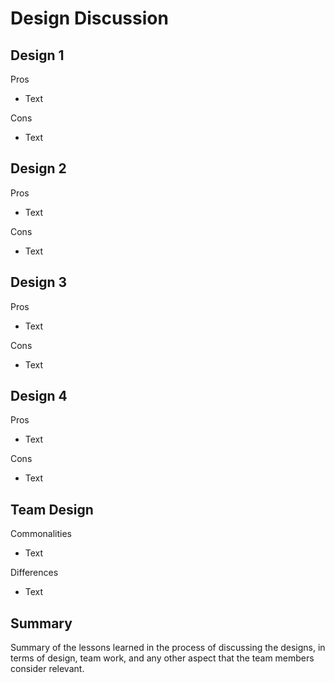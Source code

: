 # Design Discussion  

## Design 1  
Pros  
- Text  

Cons  
- Text  

## Design 2  
Pros  
- Text  

Cons  
- Text  

## Design 3  
Pros  
- Text  

Cons  
- Text  

## Design 4  
Pros  
- Text  

Cons  
- Text  

## Team Design  
Commonalities  
- Text  

Differences  
- Text  

## Summary  
Summary of the lessons learned in the process of discussing the designs, in terms of design, team work, and any other aspect that the team members consider relevant.  